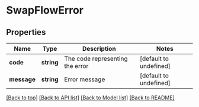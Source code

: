 # SwapFlowError

## Properties

|Name | Type | Description | Notes|
|------------ | ------------- | ------------- | -------------|
|**code** | **string** | The code representing the error | [default to undefined]|
|**message** | **string** | Error message | [default to undefined]|




[[Back to top]](#) [[Back to API list]](../../README.md#documentation-for-api-endpoints) [[Back to Model list]](../../README.md#documentation-for-models) [[Back to README]](../../README.md)
